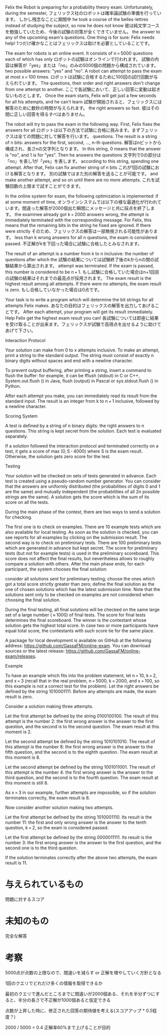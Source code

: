 Felix the Robot is preparing for a probability theory exam. Unfortunately, during the semester, 
フェリックス社のロボットは確率論試験の準備を行っています。 しかし残念なことに期間中
he took a course of the belles-lettres instead of studying the subject, so now he does not know 
彼は純文学コースを勉強していたため、今後の試験の対策が全くできていません。
the answer to any of the upcoming exam's questions. One thing is for sure: Felix needs help!
1つだけ確かなことはフェリックスは助けを必要としていることです。

The exam for robots is an online event. It consists of n = 5000 questions each of which has only 
ロボットの試験はオンラインで行われます。 試験の内容は解答が「yes」または「no」のみの5000個の問題から構成されています。
two possible answers: "yes" and "no". A robot can attempt to pass the exam at most x = 100 times. 
ロボットは試験に合格するために100回の試行回数が与えられています。
The questions, their order and right answers don't change from one attempt to another. 
ここで各試験において、正しい回答に変動は起きないものとします。
Once the exam starts, Felix will get just a few seconds for all his attempts, and he can't learn 
試験が開始されると、フェリックスには解答のために数秒の時間が与えられます。
the right answers so fast.
彼はその間に正しい回答を得るすべはありません。

The robot will try to pass the exam in the following way. First, Felix fixes the answers for all 
ロボットは以下の方法で試験に合格に挑みます。まずフェリックスは全ての問題に対して解答を行います。
questions. The result is a string of n bits: answers for the first, second, ..., n-th questions. 
解答はnビットから構成され、長さnの文字列となります。
In this string, 0 means that the answer is "no", and 1 is for "yes". Then he answers the questions 
文字列で0の部分は「no」を表し1が「yes」を表します。
according to this string, spending one attempt. After that, Felix can fix another string of n bits 
これが1回の試験における解答となります。 別の試験ではまた別の解答を送ることが可能です。
and make another attempt, and so on until there are no more attempts.
これを試験回数の上限まで試すことができます。

In the online system for exam, the following optimization is implemented: if at some moment of time, 
オンラインシステムでは以下の様な最適化が行われています。間違った解答が2000個出た瞬間にメッセージと共に採点を終了します。
the examinee already got k = 2000 answers wrong, the attempt is immediately terminated with the corresponding message. 
For Felix, this means that the remaining bits in the string he fixed are ignored. If there were strictly 
そのため、フェリックスの解答は一部無視される可能性があります。
less than k wrong answers for all n questions, the exam is considered passed.
不正解がkを下回った場合に試験に合格したとみなされます。

The result of an attempt is a number from k to n inclusive: the number of questions after which the 
試験の結果については試験終了後のkからnの間の試験結果から算出されます。
attempt was terminated. If the exam is passed, this number is considered to be n + 1. 
もし試験に合格していた場合はn+1回目の試験の結果はそれまでの最高点が採用されます。
The exam result is the highest result among all attempts. If there were no attempts, the exam result is zero.
もし合格していなかった場合は0点です。

Your task is to write a program which will determine the bit strings for all attempts Felix makes. 
あなたの目的はフェリックスの解答を出力してあげることです。
After each attempt, your program will get its result immediately. Help Felix get the highest exam result you can!
各試験については即座に結果を受け取ることが出来ます。フェリックスが試験で高得点を出せるように助けてあげて下さい。

Interaction Protocol

Your solution can make from 0 to x attempts inclusive. To make an attempt, print a string to the standard output. 
The string must consist of exactly n binary digits without spaces and end with a newline character.

To prevent output buffering, after printing a string, insert a command to flush the buffer: for example, it can be fflush (stdout) in C or C++, System.out.flush () in Java, flush (output) in Pascal or sys.stdout.flush () in Python.

After each attempt you make, you can immediately read its result from the standard input. The result is an integer from k to n + 1 inclusive, followed by a newline character.

Scoring System

A test is defined by a string of n binary digits: the right answers to n questions. This string is kept secret from the solution. Each test is evaluated separately.

If a solution followed the interaction protocol and terminated correctly on a test, it gets a score of max (0, S - 4000) where S is the exam result. Otherwise, the solution gets zero score for the test.

Testing

Your solution will be checked on sets of tests generated in advance. Each test is created using a pseudo-random number generator. You can consider that the answers are uniformly distributed (the probabilities of digits 0 and 1 are the same) and mutually independent (the probabilities of all 2n possible strings are the same). A solution gets the score which is the sum of its score on all the tests.

During the main phase of the contest, there are two ways to send a solution for checking.

The first one is to check on examples. There are 10 example tests which are also available for local testing. As soon as the solution is checked, you can see reports for all examples by clicking on the submission result.
The second way is to check on preliminary tests. There are 100 preliminary tests which are generated in advance but kept secret. The score for preliminary tests (but not for example tests) is used in the preliminary scoreboard. This score does not affect the final results, but nevertheless allows to roughly compare a solution with others.
After the main phase ends, for each participant, the system chooses the final solution:

consider all solutions sent for preliminary testing;
choose the ones which got a total score strictly greater than zero;
define the final solution as the one of chosen solutions which has the latest submission time.
Note that the solutions sent only to be checked on examples are not considered when choosing the final solution.

During the final testing, all final solutions will be checked on the same large set of a large number ( ≈ 1000) of final tests. The score for final tests determines the final scoreboard. The winner is the contestant whose solution gets the highest total score. In case two or more participants have equal total score, the contestants with such score tie for the same place.

A package for local development is available on GitHub at the following address: https://github.com/GassaFM/online-exam. You can download sources or the latest release: https://github.com/GassaFM/online-exam/releases.

Example

To have an example which fits into the problem statement, let n = 10, k = 2, and x = 3 (recall that in the real problem, n = 5000, k = 2000, and x = 100, so this example is not a correct test for the problem). Let the right answers be defined by the string 1010001111. Before any attempts are made, the exam result is zero.

Consider a solution making three attempts.

Let the first attempt be defined by the string 0100100100. The result of this attempt is the number 2: the first wrong answer is the answer to the first question, and the second is to the second question. The exam result at this moment is 2.

Let the second attempt be defined by the string 1010101010. The result of this attempt is the number 8: the first wrong answer is the answer to the fifth question, and the second is to the eighth question. The exam result at this moment is 8.

Let the second attempt be defined by the string 1001011001. The result of this attempt is the number 4: the first wrong answer is the answer to the third question, and the second is to the fourth question. The exam result at this moment is still 8.

As x = 3 in our example, further attempts are impossible, so if the solution terminates correctly, the exam result is 8.

Now consider another solution making two attempts.

Let the first attempt be defined by the string 1010001110. Its result is the number 11: the first and only wrong answer is the answer to the tenth question, k = 2, so the exam is considered passed.

Let the first attempt be defined by the string 0000011111. Its result is the number 3: the first wrong answer is the answer to the first question, and the second one is to the third question.

If the solution terminates correctly after the above two attempts, the exam result is 11.

# 与えられているもの
問題に対するスコア


# 未知のもの
完全な解答

# 考察

5000点が点数の上限なので、間違いを減らす or 正解を増やしていく方針となる

1回のクエリでどれだけ多くの情報を取得できるか


最初のクエリで進んだところまでに間違いが2000個ある、それを半分ずつにすると、半分の長さで不正解が1000個あると仮定できる

点数が上昇した時に、修正された回答の期待値を考える(スコアアップ * 0.5程度？)

2000 / 5000 = 0.4 正解率60%まで上げることが目的